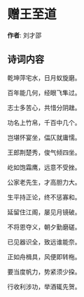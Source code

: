 # 赠王至道

**作者**: 刘才邵

## 诗词内容

乾坤萍宅水，日月蚁旋磨。

百年能几何，经眼飞隼过。

志士多苦心，共惜分阴趖。

功名上竹帛，千百中几个。

岂堪怀宴坐，偪仄就庸懦。

王郎荆楚秀，俊气倾四坐。

屹如饱霜鹰，远意不受挫。

公家老先生，才高胆力大。

生平持正论，终不惩寡和。

延留住江阁，屡见月镜破。

不将恩夺义，朝夕勤磨磋。

已见器识全，致远谁能奈。

正如舟楫具，风便即转柂。

要当度帆力，势紧须少挅。

行收利涉功，举酒辄先贺。

